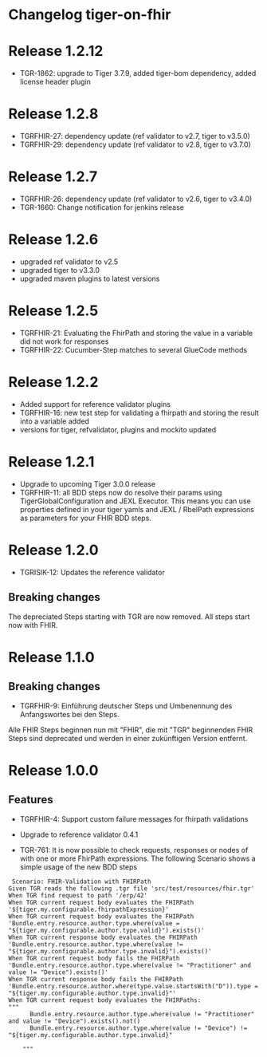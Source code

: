 # Changelog tiger-on-fhir

# Release 1.2.12
* TGR-1862: upgrade to Tiger 3.7.9, added tiger-bom dependency, added license header plugin

# Release 1.2.8
* TGRFHIR-27: dependency update (ref validator to v2.7, tiger to v3.5.0)
* TGRFHIR-29: dependency update (ref validator to v2.8, tiger to v3.7.0)

# Release 1.2.7

* TGRFHIR-26: dependency update (ref validator to v2.6, tiger to v3.4.0)
* TGR-1660: Change notification for jenkins release

# Release 1.2.6

* upgraded ref validator to v2.5
* upgraded tiger to v3.3.0
* upgraded maven plugins to latest versions

# Release 1.2.5

* TGRFHIR-21: Evaluating the FhirPath and storing the value in a variable did not work for responses
* TGRFHIR-22: Cucumber-Step matches to several GlueCode methods

# Release 1.2.2
* Added support for reference validator plugins
* TGRFHIR-16: new test step for validating a fhirpath and storing the result into a variable added
* versions for tiger, refvalidator, plugins and mockito updated

# Release 1.2.1

* Upgrade to upcoming Tiger 3.0.0 release
* TGRFHIR-11: all BDD steps now do resolve their params using TigerGlobalConfiguration and JEXL Executor. This means you can use properties defined in your tiger yamls and JEXL / RbelPath expressions as parameters for your FHIR BDD steps.

# Release 1.2.0

* TGRISIK-12: Updates the reference validator

## Breaking changes

The depreciated Steps starting with TGR are now removed.
All steps start now with FHIR.

# Release 1.1.0

## Breaking changes

* TGRFHIR-9: Einführung deutscher Steps und Umbenennung des Anfangswortes bei den Steps.

Alle FHIR Steps beginnen nun mit "FHIR", die mit "TGR" beginnenden FHIR Steps sind deprecated und werden in einer
zukünftigen Version entfernt.

# Release 1.0.0

## Features

* TGRFHIR-4: Support custom failure messages for fhirpath validations

* Upgrade to reference validator 0.4.1

* TGR-761: It is now possible to check requests, responses or nodes of with one or more FhirPath expressions. The
  following Scenario shows a simple usage of the new BDD steps

```gherkin
 Scenario: FHIR-Validation with FHIRPath
Given TGR reads the following .tgr file 'src/test/resources/fhir.tgr'
When TGR find request to path '/erp/42'
When TGR current request body evaluates the FHIRPath '${tiger.my.configurable.fhirpathExpression}'
When TGR current request body evaluates the FHIRPath 'Bundle.entry.resource.author.type.where(value = "${tiger.my.configurable.author.type.valid}").exists()'
When TGR current response body evaluates the FHIRPath 'Bundle.entry.resource.author.type.where(value != "${tiger.my.configurable.author.type.invalid}").exists()'
When TGR current request body fails the FHIRPath 'Bundle.entry.resource.author.type.where(value != "Practitioner" and value != "Device").exists()'
When TGR current response body fails the FHIRPath 'Bundle.entry.resource.author.where(type.value.startsWith("D")).type = "${tiger.my.configurable.author.type.invalid}"'
When TGR current request body evaluates the FHIRPaths:
"""
      Bundle.entry.resource.author.type.where(value != "Practitioner" and value != "Device").exists().not()
      Bundle.entry.resource.author.type.where(value != "Device") != "${tiger.my.configurable.author.type.invalid}"

    """
```

